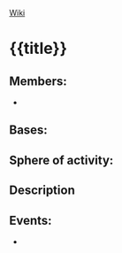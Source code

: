 [Wiki]()
# {{title}}
## Members:
- 
## Bases:

## Sphere of activity:

## Description

## Events:
- 